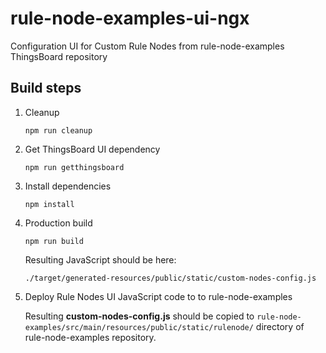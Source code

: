 # rule-node-examples-ui-ngx

Configuration UI for Custom Rule Nodes from rule-node-examples ThingsBoard repository

## Build steps

1) Cleanup
    ```
    npm run cleanup 
    ```
2) Get ThingsBoard UI dependency
    ```
    npm run getthingsboard 
    ```
3) Install dependencies
    ```
    npm install 
    ```
4) Production build    
    ```
    npm run build 
    ```
    Resulting JavaScript should be here:
    ```
    ./target/generated-resources/public/static/custom-nodes-config.js
    ```
5) Deploy Rule Nodes UI JavaScript code to to rule-node-examples

    Resulting **custom-nodes-config.js**
    should be copied to ```rule-node-examples/src/main/resources/public/static/rulenode/```
    directory of rule-node-examples repository.
